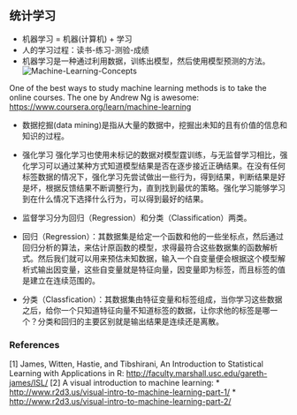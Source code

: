 ## 统计学习

* 机器学习 = 机器(计算机) + 学习
* 人的学习过程：读书-练习-测验-成绩
* 机器学习是一种通过利用数据，训练出模型，然后使用模型预测的方法。
![Machine-Learning-Concepts](http://www.ligene.cn/images/ML-concepts.png)

One of the best ways to study machine learning methods is to take the online courses. The one by Andrew Ng is awesome: https://www.coursera.org/learn/machine-learning

* 数据挖掘(data mining)是指从大量的数据中，挖掘出未知的且有价值的信息和知识的过程。

* 强化学习
强化学习也使用未标记的数据对模型霆训练，与无监督学习相比，强化学习可以通过某种方式知道模型结果是否在逐步接近正确结果。在没有任何标签数据的情况下，强化学习先尝试做出一些行为，得到结果，判断结果是好是坏，根据反馈结果不断调整行为，直到找到最优的策略。强化学习能够学习到在什么情况下选择什么行为，可以得到最好的结果。

* 监督学习分为回归（Regression）和分类（Classification）两类。
* 回归（Regression）：其数据集是给定一个函数和他的一些坐标点，然后通过回归分析的算法，来估计原函数的模型，求得最符合这些数据集的函数解析式。然后我们就可以用来预估未知数据，输入一个自变量便会根据这个模型解析式输出因变量，这些自变量就是特征向量，因变量即为标签，而且标签的值是建立在连续范围的。
* 分类（Classfication）：其数据集由特征变量和标签组成，当你学习这些数据之后，给你一个只知道特征向量不知道标签的数据，让你求他的标签是哪一个？分类和回归的主要区别就是输出结果是连续还是离散。


### References
[1] James, Witten, Hastie, and Tibshirani, An Introduction to Statistical Learning with Applications in R: http://faculty.marshall.usc.edu/gareth-james/ISL/
[2] A visual introduction to machine learning:
    * http://www.r2d3.us/visual-intro-to-machine-learning-part-1/
    * http://www.r2d3.us/visual-intro-to-machine-learning-part-2/